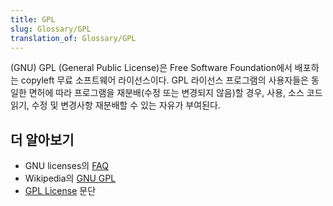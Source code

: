 ```yaml
---
title: GPL
slug: Glossary/GPL
translation_of: Glossary/GPL
---
```

(GNU) GPL (General Public License)은 Free Software Foundation에서 배포하는 copyleft 무료 소프트웨어 라이선스이다. GPL 라이선스 프로그램의 사용자들은 동일한 면허에 따라 프로그램을 재분배(수정 또는 변경되지 않음)할 경우, 사용, 소스 코드 읽기, 수정 및 변경사항 재분배할 수 있는 자유가 부여된다.

## 더 알아보기

- GNU licenses의 [FAQ](http://www.gnu.org/licenses/gpl-faq.html)
- Wikipedia의 [GNU GPL](http://en.wikipedia.org/wiki/GNU_General_Public_License)
- [GPL License](https://gnu.org/licenses/gpl.html) 문단
